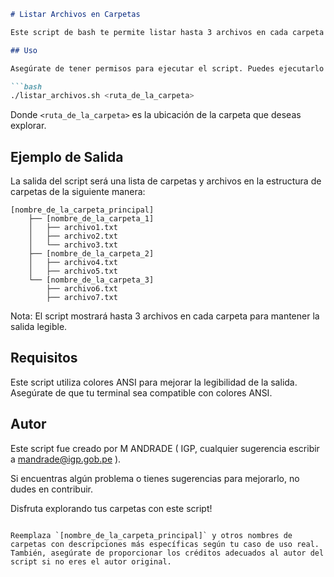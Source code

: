 ```markdown
# Listar Archivos en Carpetas

Este script de bash te permite listar hasta 3 archivos en cada carpeta dentro de una carpeta principal. Es útil para explorar la estructura de carpetas y archivos en un directorio específico.

## Uso

Asegúrate de tener permisos para ejecutar el script. Puedes ejecutarlo de la siguiente manera:

```bash
./listar_archivos.sh <ruta_de_la_carpeta>
```

Donde `<ruta_de_la_carpeta>` es la ubicación de la carpeta que deseas explorar.

## Ejemplo de Salida

La salida del script será una lista de carpetas y archivos en la estructura de carpetas de la siguiente manera:

```
[nombre_de_la_carpeta_principal]
    ├── [nombre_de_la_carpeta_1]
    │   ├── archivo1.txt
    │   ├── archivo2.txt
    │   └── archivo3.txt
    ├── [nombre_de_la_carpeta_2]
    │   ├── archivo4.txt
    │   ├── archivo5.txt
    └── [nombre_de_la_carpeta_3]
        ├── archivo6.txt
        ├── archivo7.txt
```

Nota: El script mostrará hasta 3 archivos en cada carpeta para mantener la salida legible.

## Requisitos

Este script utiliza colores ANSI para mejorar la legibilidad de la salida. Asegúrate de que tu terminal sea compatible con colores ANSI.

## Autor

Este script fue creado por M ANDRADE ( IGP, cualquier sugerencia escribir a mandrade@igp.gob.pe ).

Si encuentras algún problema o tienes sugerencias para mejorarlo, no dudes en contribuir.

Disfruta explorando tus carpetas con este script!
```

Reemplaza `[nombre_de_la_carpeta_principal]` y otros nombres de carpetas con descripciones más específicas según tu caso de uso real. También, asegúrate de proporcionar los créditos adecuados al autor del script si no eres el autor original.
